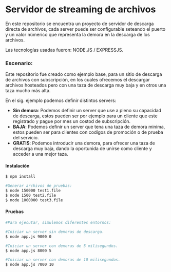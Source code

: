 # Servidor de streaming de archivos
En este repositorio se encuentra un proyecto de servidor de descarga directa de archivos, cada server puede ser configurable seteando el puerto y un valor númerico que representa la demora en la descarga de los archivos.

Las tecnologías usadas fueron: NODE.JS / EXPRESSJS.

### Escenario:
Este repositorio fue creado como ejemplo base, para un sitio de descarga de archivos con subscripción, en los cuales ofrecemos el descargar archivos hosteados pero con una taza de descarga muy baja y en otros una taza mucho más alta.

En el sig. ejemplo podemos definir distintos servers:
- **Sin demora**: Podemos definir un server que use a pleno su capacidad de descarga, estos pueden ser por ejemplo para un cliente que este registrado y pague por mes un costod de subscripción.
- **BAJA**: Podemos definir un server que tena una taza de demora minima, estos pueden ser para clientes con codígos de promoción o de prueba del servicio.
- **GRATIS**: Podemos introducir una demora, para ofrecer una taza de descarga muy baja, dando la oportunida de unirse como cliente y acceder a una mejor taza.

#### Instalación
```sh
$ npm install

#Generar archivos de pruebas:
$ node 150000 test1.file
$ node 1500 test2.file
$ node 1000000 test3.file
```

#### Pruebas
```sh
#Para ejecutar, simulemos diferentes entornos:

#Iniciar un server sin demoras de descarga.
$ node app.js 9000 0

#Iniciar un server con demoras de 5 milisegundos.
$ node app.js 8000 5

#Iniciar un server con demoras de 10 milisegundos.
$ node app.js 7000 10
```

